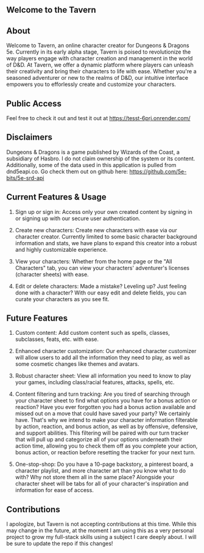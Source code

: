 ## Welcome to the Tavern

## About

Welcome to Tavern, an online character creator for  Dungeons &amp; Dragons 5e. Currently in its early alpha stage, Tavern is poised to revolutionize the way players engage with character creation and management in the world of D&amp;D.
At Tavern, we offer a dynamic platform where players can unleash their creativity and bring their characters to life with ease. Whether you're a seasoned adventurer or new to the realms of D&amp;D, our intuitive interface empowers you to efforlessly create and customize your characters.

## Public Access 

Feel free to check it out and test it out at https://tesst-6prj.onrender.com/

## Disclaimers

Dungeons &amp; Dragons is a game published by Wizards of the Coast, a subsidiary of Hasbro. I do not claim ownership of the system or its content. Additionally, some of the data used in this application is pulled from dnd5eapi.co. Go check them out on github here: https://github.com/5e-bits/5e-srd-api

## Current Features & Usage

1. Sign up or sign in: Access only your own created content by signing in or signing up with our secure user authentication. 

2. Create new characters: Create new characters with ease via our character creator. Currently limited to some basic character background information and stats, we have plans to expand this creator into a robust and highly customizable experience.

3. View your characters: Whether from the home page or the "All Characters" tab, you can view your characters' adventurer's licenses (character sheets) with ease. 

4. Edit or delete characters: Made a mistake? Leveling up? Just feeling done with a character? With our easy edit and delete fields, you can curate your characters as you see fit. 

## Future Features

1. Custom content: Add custom content such as spells, classes, subclasses, feats, etc. with ease. 

2. Enhanced character customization: Our enhanced character customizer will allow users to add all the information they need to play, as well as some cosmetic changes like themes and avatars. 

3. Robust character sheet: View all information you need to know to play your games, including class/racial features, attacks, spells, etc.

4. Content filtering and turn tracking: Are you tired of searching through your character sheet to find what options you have for a bonus action or reaction? Have you ever forgotten you had a bonus action available and missed out on a move that could have saved your party? We certainly have. That's why we intend to make your character information filterable by action, reaction, and bonus action, as well as by offensive, defensive, and support abilities. This filtering will be paired with our turn tracker that will pull up and categorize all of your options underneath their action time, allowing you to check them off as you complete your action, bonus action, or reaction before resetting the tracker for your next turn. 

5. One-stop-shop: Do you have a 10-page backstory, a pinterest board, a character playlist, and more character art than you know what to do with? Why not store them all in the same place? Alongside your character sheet will be tabs for all of your character's inspiration and information for ease of access.

## Contributions

I apologize, but Tavern is not accepting contributions at this time. While this may change in the future, at the moment I am using this as a very personal project to grow my full-stack skills using a subject I care deeply about. I will be sure to update the repo if this changes! 